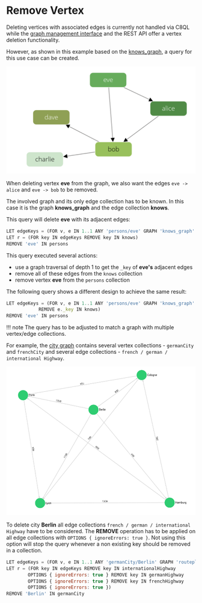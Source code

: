 # Remove Vertex

Deleting vertices with associated edges is currently not handled via C8QL while the [graph management interface](../graphs-general-graphs-management#remove-a-vertex) and the REST API offer a vertex deletion functionality.

However, as shown in this example based on the [knows_graph](/img/knows_graph.png), a query for this use case can be created.

![Example Graph](/img/knows_graph.png)

When deleting vertex **eve** from the graph, we also want the edges `eve -> alice` and `eve -> bob` to be removed.

The involved graph and its only edge collection has to be known. In this case it is the graph **knows_graph** and the edge collection **knows**.

This query will delete **eve** with its adjacent edges:

```js
LET edgeKeys = (FOR v, e IN 1..1 ANY 'persons/eve' GRAPH 'knows_graph' RETURN e._key)
LET r = (FOR key IN edgeKeys REMOVE key IN knows) 
REMOVE 'eve' IN persons
```

This query executed several actions:

* use a graph traversal of depth 1 to get the `_key` of **eve's** adjacent edges
* remove all of these edges from the `knows` collection
* remove vertex **eve** from the `persons` collection

The following query shows a different design to achieve the same result:

```js
LET edgeKeys = (FOR v, e IN 1..1 ANY 'persons/eve' GRAPH 'knows_graph'
            REMOVE e._key IN knows)
REMOVE 'eve' IN persons
```

!!! note
    The query has to be adjusted to match a graph with multiple vertex/edge collections.

For example, the [city graph](/img/cities_graph.png) contains several vertex collections - `germanCity` and `frenchCity` and several edge collections -  `french / german / international Highway`.

![Example Graph2](/img/cities_graph.png)

To delete city **Berlin** all edge collections `french / german / international Highway` have to be considered. The **REMOVE** operation has to be applied on all edge collections with `OPTIONS { ignoreErrors: true }`. Not using this option will stop the query whenever a non existing key should be removed in a collection.

```js
LET edgeKeys = (FOR v, e IN 1..1 ANY 'germanCity/Berlin' GRAPH 'routeplanner' RETURN e._key)
LET r = (FOR key IN edgeKeys REMOVE key IN internationalHighway
        OPTIONS { ignoreErrors: true } REMOVE key IN germanHighway
        OPTIONS { ignoreErrors: true } REMOVE key IN frenchHighway
        OPTIONS { ignoreErrors: true }) 
REMOVE 'Berlin' IN germanCity
```